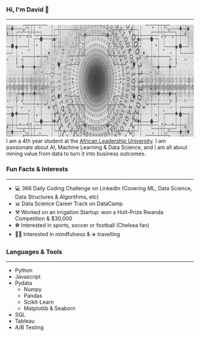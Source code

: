 ### Hi, I'm David 👋
___
<img src='https://github.com/Masupa/Masupa/blob/main/assets/web.jpg' width='100%' height='300'>
I am a 4th year student at the <a href="http://www.alueducation.com/" >African Leadership University</a>. I am passionate about AI, Machine Learning & Data Science, and I am all about mining value from data to turn it into business outcomes.

### Fun Facts & Interests
___
* 💻 366 Daily Coding Challenge on LinkedIn (Covering ML, Data Science, Data Structures & Algorithms, etc)
* 📊 Data Science Career Track on DataCamp
* ⚒️  Worked on an irrigation Startup: won a Hult-Prize Rwanda Competition & $30,000
* ⚽ Interested in sports, soccer or football (Chelsea fan)
* 🧘‍♂️ Interested in mindfulness & ✈️  travelling 

### Languages & Tools
___
* Python
* Javascript
* Pydata
  * Numpy
  * Pandas
  * Scikit-Learn
  * Matplotlib & Seaborn
* SQL
* Tableau
* A/B Testing

<!--
**Masupa/Masupa** is a ✨ _special_ ✨ repository because its `README.md` (this file) appears on your GitHub profile.

Here are some ideas to get you started:

- 🔭 I’m currently working on ...
- 🌱 I’m currently learning ...
- 👯 I’m looking to collaborate on ...
- 🤔 I’m looking for help with ...
- 💬 Ask me about ...
- 📫 How to reach me: ...
- 😄 Pronouns: ...
- ⚡ Fun fact: ...
-->
